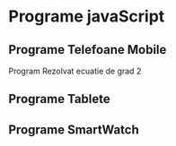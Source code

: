 # Programe javaScript

## Programe Telefoane Mobile

Program Rezolvat ecuatie de grad 2

## Programe Tablete

## Programe SmartWatch
